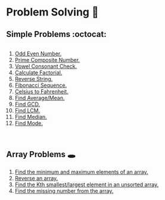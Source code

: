 # **Problem Solving** :memo:

## **Simple Problems** :octocat:

<div style="overflow-y: scroll; height: 250px; scroll-behavior: smooth;">

1. [Odd Even Number.](./Simple-Problem/odd_even.py)
2. [Prime Composite Number.](./Simple-Problem/prime_composite.py)
3. [Vowel Consonant Check.](./Simple-Problem/vowel_consonant.py)
4. [Calculate Factorial.](./Simple-Problem/calculate_factorial.py)
5. [Reverse String.](./Simple-Problem/reverse_string.py)
6. [Fibonacci Sequence.](./Simple-Problem/fibonacci_sequence.py)
7. [Celsius to Fahrenheit.](./Simple-Problem/celsius_to_fahrenheit.py)
8. [Find Average/Mean.](./Simple-Problem/find_average.py)
9. [Find GCD.]()
10. [Find LCM.]()
11. [Find Median.]()
12. [Find Mode.]()

</div>

## **Array Problems** :hole:

1. [Find the minimum and maximum elements of an array.](./Array-Problems/min_max_from_array.py)
2. [Reverse an array.](./Array-Problems/reverse_array.py)
3. [Find the Kth smallest/largest element in an unsorted array.]()
4. [Find the missing number from the array.]()